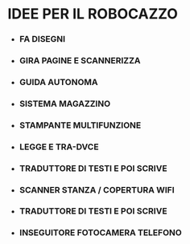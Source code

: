 # IDEE PER IL ROBOCAZZO

- ### FA DISEGNI

- ### GIRA PAGINE E SCANNERIZZA

- ### GUIDA AUTONOMA

- ### SISTEMA MAGAZZINO

- ### STAMPANTE MULTIFUNZIONE

- ### LEGGE E TRA-DVCE

- ### TRADUTTORE DI TESTI E POI SCRIVE

- ### SCANNER STANZA / COPERTURA WIFI

- ### TRADUTTORE DI TESTI E POI SCRIVE

- ### INSEGUITORE FOTOCAMERA TELEFONO
